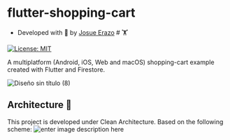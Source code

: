 # flutter-shopping-cart

* Developed with 💙 by [Josue Erazo][profile_link] # 🏋️

[![License: MIT][license_badge]][license_link]

A multiplatform (Android, iOS, Web and macOS) shopping-cart example created with Flutter and Firestore.
  
![Diseño sin título (8)](https://user-images.githubusercontent.com/19997065/141196237-d2014b0b-9b1b-4db5-a8cb-d8dd6cc5a9ff.png)

## Architecture 🚀

This project is developed under Clean Architecture. Based on the following scheme:
![enter image description here](https://resocoder.com/wp-content/uploads/2020/03/DDD-Flutter-Diagram-v3.svg)

[license_link]:  https://opensource.org/licenses/MIT

[very_good_analysis_link]:  https://pub.dev/packages/very_good_analysis

[profile_link]:  https://www.linkedin.com/in/erazo-josue/
[license_badge]:  https://img.shields.io/badge/license-MIT-blue.svg

